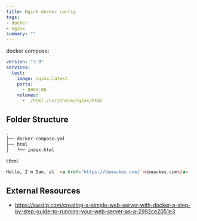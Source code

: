 ```yaml
---
title: NginX docker config
tags:
- docker
- nginx
summary: ""
---
```


docker compose:

```yaml
version: "3.9"
services:
  test:
    image: nginx:latest
    ports:
      - 8080:80
    volumes:
      - ./html:/usr/share/nginx/html
```

## Folder Structure

```txt
.
├── docker-compose.yml
├── html
│   └── index.html
```

Html

```html
Hello, I'm Dan, at  <a href='https://danaukes.com/'>danaukes.com</a>
```


## External Resources

* <https://awstip.com/creating-a-simple-web-server-with-docker-a-step-by-step-guide-to-running-your-web-server-as-a-2992ce2051e3>
